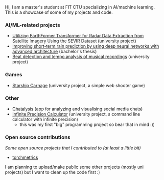 Hi, I am a master's student at FIT CTU specializing in AI/machine learning. This is a showcase of some of my projects and code.

### AI/ML-related projects
- [Utilizing EarthFormer Transformer for Radar Data Extraction from Satellite Imagery Using the SEVIR Dataset](https://github.com/miskfi/sevir-earthformer) (university project)
- [Improving short-term rain prediction by using deep neural networks with advanced architecture](https://dspace.cvut.cz/handle/10467/109596) (bachelor's thesis)
- [Beat detection and tempo analysis of musical recordings](https://github.com/miskfi/beat-detection) (university project)

### Games
- [Starship Carnage](https://github.com/miskfi/starship_carnage) (university project, a simple web shooter game)

### Other
- [Chatalysis](https://github.com/stepva/chatalysis) (app for analyzing and visualising social media chats)
- [Infinite Precision Calculator](https://github.com/miskfi/inf-precision-calculator) (university project, a command line calculator with infinite precision)
    - this was my first "big" programming project so bear that in mind :))

### Open source contributions
_Some open source projects that I contributed to (at least a little bit)_
- [torchmetrics](https://github.com/Lightning-AI/torchmetrics)


I am planning to upload/make public some other projects (mostly uni projects) but I want to clean up the code first :)
